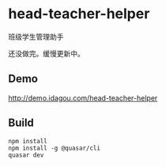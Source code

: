 # head-teacher-helper
班级学生管理助手

还没做完。缓慢更新中。

## Demo 
  
  http://demo.idagou.com/head-teacher-helper

## Build

    npm install
    npm install -g @quasar/cli
    quasar dev
        
